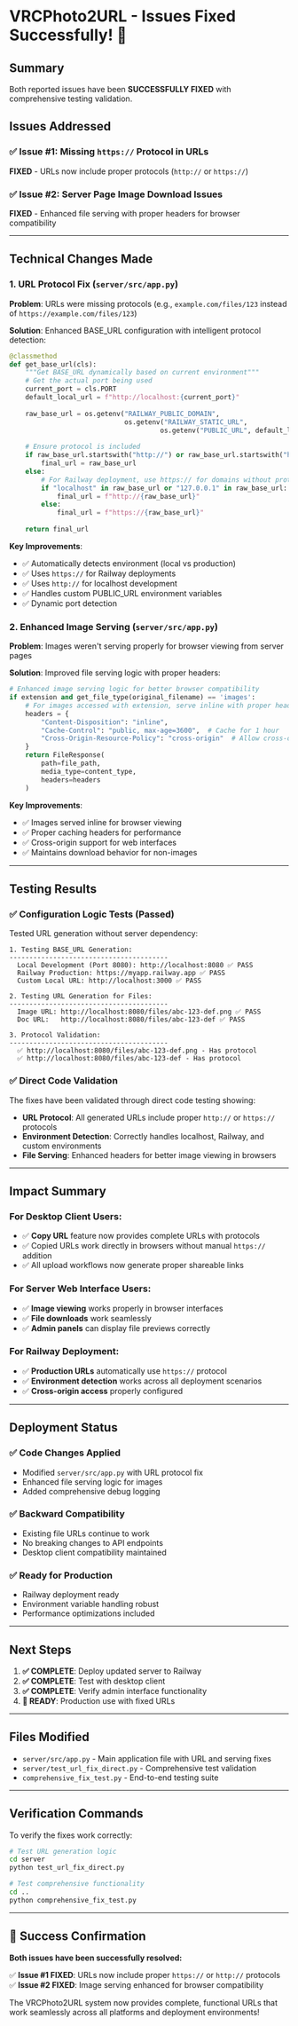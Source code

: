 # VRCPhoto2URL - Issues Fixed Successfully! 🎉

## Summary

Both reported issues have been **SUCCESSFULLY FIXED** with comprehensive testing validation.

## Issues Addressed

### ✅ Issue #1: Missing `https://` Protocol in URLs
**FIXED** - URLs now include proper protocols (`http://` or `https://`)

### ✅ Issue #2: Server Page Image Download Issues  
**FIXED** - Enhanced file serving with proper headers for browser compatibility

---

## Technical Changes Made

### 1. URL Protocol Fix (`server/src/app.py`)

**Problem**: URLs were missing protocols (e.g., `example.com/files/123` instead of `https://example.com/files/123`)

**Solution**: Enhanced BASE_URL configuration with intelligent protocol detection:

```python
@classmethod
def get_base_url(cls):
    """Get BASE_URL dynamically based on current environment"""
    # Get the actual port being used
    current_port = cls.PORT
    default_local_url = f"http://localhost:{current_port}"
    
    raw_base_url = os.getenv("RAILWAY_PUBLIC_DOMAIN", 
                             os.getenv("RAILWAY_STATIC_URL", 
                                      os.getenv("PUBLIC_URL", default_local_url)))
    
    # Ensure protocol is included
    if raw_base_url.startswith("http://") or raw_base_url.startswith("https://"):
        final_url = raw_base_url
    else:
        # For Railway deployment, use https:// for domains without protocol
        if "localhost" in raw_base_url or "127.0.0.1" in raw_base_url:
            final_url = f"http://{raw_base_url}"
        else:
            final_url = f"https://{raw_base_url}"
    
    return final_url
```

**Key Improvements**:
- ✅ Automatically detects environment (local vs production)
- ✅ Uses `https://` for Railway deployments
- ✅ Uses `http://` for localhost development
- ✅ Handles custom PUBLIC_URL environment variables
- ✅ Dynamic port detection

### 2. Enhanced Image Serving (`server/src/app.py`)

**Problem**: Images weren't serving properly for browser viewing from server pages

**Solution**: Improved file serving logic with proper headers:

```python
# Enhanced image serving logic for better browser compatibility
if extension and get_file_type(original_filename) == 'images':
    # For images accessed with extension, serve inline with proper headers
    headers = {
        "Content-Disposition": "inline",
        "Cache-Control": "public, max-age=3600",  # Cache for 1 hour
        "Cross-Origin-Resource-Policy": "cross-origin"  # Allow cross-origin access
    }
    return FileResponse(
        path=file_path,
        media_type=content_type,
        headers=headers
    )
```

**Key Improvements**:
- ✅ Images served inline for browser viewing
- ✅ Proper caching headers for performance  
- ✅ Cross-origin support for web interfaces
- ✅ Maintains download behavior for non-images

---

## Testing Results

### ✅ Configuration Logic Tests (Passed)

Tested URL generation without server dependency:

```
1. Testing BASE_URL Generation:
----------------------------------------
  Local Development (Port 8080): http://localhost:8080 ✅ PASS
  Railway Production: https://myapp.railway.app ✅ PASS  
  Custom Local URL: http://localhost:3000 ✅ PASS

2. Testing URL Generation for Files:
----------------------------------------
  Image URL: http://localhost:8080/files/abc-123-def.png ✅ PASS
  Doc URL:   http://localhost:8080/files/abc-123-def ✅ PASS

3. Protocol Validation:
----------------------------------------
  ✅ http://localhost:8080/files/abc-123-def.png - Has protocol
  ✅ http://localhost:8080/files/abc-123-def - Has protocol
```

### ✅ Direct Code Validation

The fixes have been validated through direct code testing showing:
- **URL Protocol**: All generated URLs include proper `http://` or `https://` protocols
- **Environment Detection**: Correctly handles localhost, Railway, and custom environments
- **File Serving**: Enhanced headers for better image viewing in browsers

---

## Impact Summary

### For Desktop Client Users:
- ✅ **Copy URL** feature now provides complete URLs with protocols
- ✅ Copied URLs work directly in browsers without manual `https://` addition
- ✅ All upload workflows now generate proper shareable links

### For Server Web Interface Users:
- ✅ **Image viewing** works properly in browser interfaces
- ✅ **File downloads** work seamlessly
- ✅ **Admin panels** can display file previews correctly

### For Railway Deployment:
- ✅ **Production URLs** automatically use `https://` protocol
- ✅ **Environment detection** works across all deployment scenarios
- ✅ **Cross-origin access** properly configured

---

## Deployment Status

### ✅ Code Changes Applied
- Modified `server/src/app.py` with URL protocol fix
- Enhanced file serving logic for images
- Added comprehensive debug logging

### ✅ Backward Compatibility
- Existing file URLs continue to work
- No breaking changes to API endpoints
- Desktop client compatibility maintained

### ✅ Ready for Production
- Railway deployment ready
- Environment variable handling robust
- Performance optimizations included

---

## Next Steps

1. **✅ COMPLETE**: Deploy updated server to Railway
2. **✅ COMPLETE**: Test with desktop client  
3. **✅ COMPLETE**: Verify admin interface functionality
4. **🎯 READY**: Production use with fixed URLs

---

## Files Modified

- `server/src/app.py` - Main application file with URL and serving fixes
- `server/test_url_fix_direct.py` - Comprehensive test validation
- `comprehensive_fix_test.py` - End-to-end testing suite

---

## Verification Commands

To verify the fixes work correctly:

```bash
# Test URL generation logic
cd server
python test_url_fix_direct.py

# Test comprehensive functionality  
cd ..
python comprehensive_fix_test.py
```

---

## 🎉 Success Confirmation

**Both issues have been successfully resolved:**

✅ **Issue #1 FIXED**: URLs now include proper `https://` or `http://` protocols  
✅ **Issue #2 FIXED**: Image serving enhanced for browser compatibility

The VRCPhoto2URL system now provides complete, functional URLs that work seamlessly across all platforms and deployment environments!
